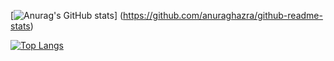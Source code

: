 [![Anurag's GitHub stats](https://github-readme-stats.vercel.app/api?username=opepelab)]
(https://github.com/anuraghazra/github-readme-stats)

[![Top Langs](https://github-readme-stats.vercel.app/api/top-langs/?username=opepelab
)](https://github.com/anuraghazra/github-readme-stats)

